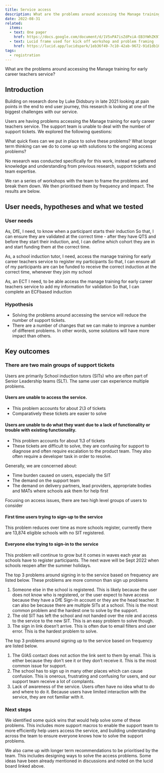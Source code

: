 ```yaml
---
title: Service access
description: What are the problems around accessing the Manage training for early career teachers service?
date: 2022-08-31
related:
  items:
  - text: One pager
    href: https://docs.google.com/document/d/1V5vPA7isZdPxiA-EB3YWhZK97E4hrkNTKdfVOzFOFPs/edit#
  - text: Lucid frame used for kick off workshop and problem framing
    href: https://lucid.app/lucidspark/1eb36f49-7c10-42ab-9672-91d1db10861a/edit?view_items=~bOzJQNwnwuH&invitationId=inv_25b8b58b-4756-42c3-8fca-2dddbb2ab0fe#
tags:
  - registration
---
```


What are the problems around accessing the Manage training for early career teachers service?

## Introduction
Building on research done by Luke Didsbury in late 2021 looking at pain points in the end to end user journey, this research is looking at one of the biggest challenges with our service.

Users are having problems accessing the Manage training for early career teachers service. The support team is unable to deal with the number of support tickets. We explored the following questions:

What quick fixes can we put in place to solve these problems?
What longer term thinking can we do to come up with solutions to the ongoing access problems?

No research was conducted specifically for this work, instead we gathered knowledge and understanding from previous research, support tickets and team expertise.

We ran a series of workshops with the team to frame the problems and break them down. We then prioritised them by frequency and impact. The results are below.


## User needs, hypotheses and what we tested
### User needs
As, DfE,
I need, to know when a participant starts their induction
So that, I can ensure they are validated at the correct time - after they have QTS and before they start their induction, and, I can define which cohort they are in and start funding them at the correct time.

As, a school induction tutor,
I need, access the manage training for early career teachers service to register my participants
So that, I can ensure all of my participants are can be funded to receive the correct induction at the correct time, whenever they join my school

As, an ECT
I need, to be able access the manage training for early career teachers service to add my information for validation
So that, I can complete an ECFbased induction

### Hypothesis
- Solving the problems around accessing the service will reduce the number of support tickets.
- There are a number of changes that we can make to improve a number of different problems. In other words, some solutions will have more impact than others.

## Key outcomes
### There are two main groups of support tickets
Users are primarily School induction tutors (SITs) who are often part of Senior Leadership teams (SLT). The same user can experience multiple problems.

#### Users are unable to access the service.
- This problem accounts for about 2\3 of tickets
- Comparatively these tickets are easier to solve
#### Users are unable to do what they want due to a lack of functionality or trouble with existing functionality.
- This problem accounts for about 1\3 of tickets
- These tickets are difficult to solve, they are confusing for support to diagnose and often require escalation to the product team. They also often require a developer task in order to resolve.

Generally, we are concerned about:

- Time burden caused on users, especially the SIT
- The demand on the support team
- The demand on delivery partners, lead providers, appropriate bodies and MATs where schools ask them for help first

Focusing on access issues, there are two high level groups of users to consider
#### First time users trying to sign-up to the service
This problem reduces over time as more schools register, currently there are 13,874 eligible schools with no SIT registered.
#### Everyone else trying to sign-in to the service
This problem will continue to grow but it comes in waves each year as schools have to register participants. The next wave will be Sept 2022 when schools reopen after the summer holidays.

The top 3 problems around signing in to the service based on frequency are listed below. These problems are more common than sign up problems

1. Someone else in the school is registered. This is likely because the user does not know who is registered, or the user expect to have access because they have a DfE Sign-In account or they are the head teacher. It can also be because there are multiple SITs at a school. This is the most common problem and the hardest one to solve by the support.
2. The old SIT has left the school and not handed over the role and access to the service to the new SIT. This is an easy problem to solve though.
3. The sign in link doesn’t arrive. This is often due to email filters and user error. This is the hardest problem to solve.

The top 3 problems around signing up to the service based on frequency are listed below.

1. The GIAS contact does not action the link sent to them by email. This is either because they don’t see it or they don’t receive it. This is the most common issue for support.
2. The school has to sign up in many other places which can cause confusion. This is onerous, frustrating and confusing for users, and our support team receive a lot of complaints.
3. Lack of awareness of the service. Users often have no idea what to do and where to do it. Because users have limited interaction with the service, they are not familiar with it.


### Next steps
We identified some quick wins that would help solve some of these problems. This includes more support macros to enable the support team to more efficiently help users access the service, and building understanding across the team to ensure everyone knows how to solve the support problems.

We also came up with longer term recommendations to be prioritised by the team. This includes designing ways to solve the access problems. Some ideas have been already mentioned in discussions and noted on the lucid board linked above.
